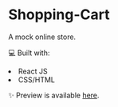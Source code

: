 # Shopping-Cart

A mock online store. 

💻 Built with:

<li>React JS</li>
<li>CSS/HTML</li>


✨ Preview is available [here](https://online-shop-by-vk.netlify.app).
